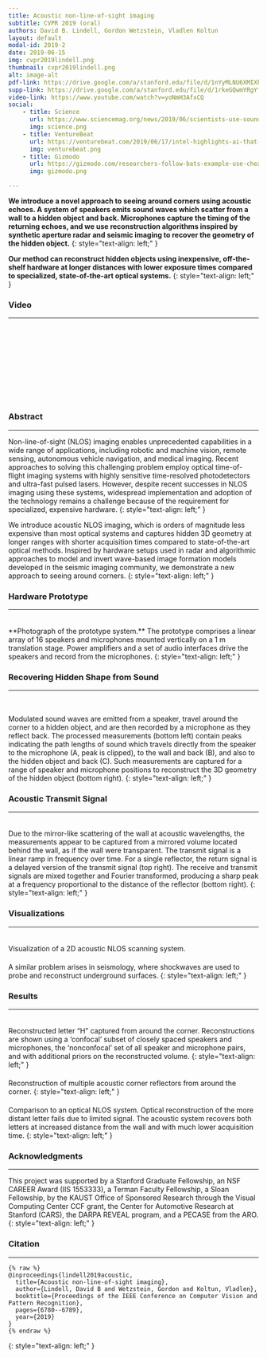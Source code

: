 ```yaml
---
title: Acoustic non-line-of-sight imaging 
subtitle: CVPR 2019 (oral)
authors: David B. Lindell, Gordon Wetzstein, Vladlen Koltun
layout: default
modal-id: 2019-2
date: 2019-06-15 
img: cvpr2019lindell.png
thumbnail: cvpr2019lindell.png
alt: image-alt
pdf-link: https://drive.google.com/a/stanford.edu/file/d/1nYyMLNU6XMIXkzqwxt3jEDoOap4gk_IX/view?usp=sharing
supp-link: https://drive.google.com/a/stanford.edu/file/d/1rkeGQwmYRgYfS_U_RcR3iPmF3tIw8LMB/view?usp=sharing
video-link: https://www.youtube.com/watch?v=yoNmH3AfxCQ
social: 
    - title: Science  
      url: https://www.sciencemag.org/news/2019/06/scientists-use-sound-see-around-corners 
      img: science.png
    - title: VentureBeat 
      url: https://venturebeat.com/2019/06/17/intel-highlights-ai-that-can-see-around-corners-coach-children-on-the-autism-spectrum-and-more-during-cvpr/
      img: venturebeat.png
    - title: Gizmodo 
      url: https://gizmodo.com/researchers-follow-bats-example-use-cheap-speakers-and-1835581284 
      img: gizmodo.png 

---
```


**We introduce a novel approach to seeing around corners using acoustic echoes. A system of speakers emits sound waves which scatter from a wall to a hidden object and back. Microphones capture the timing of the returning echoes, and we use reconstruction algorithms inspired by synthetic aperture radar and seismic imaging to recover the geometry of the hidden object.**
{: style="text-align: left;" }

**Our method can reconstruct hidden objects using inexpensive, off-the-shelf hardware at longer distances with lower exposure times compared to specialized, state-of-the-art optical systems.**
{: style="text-align: left;" }

### Video
- - -
<div class="embed-responsive embed-responsive-16by9">
<iframe class="lazy_load embed-responsive-item" src="" data-src="https://www.youtube.com/embed/yoNmH3AfxCQ" frameborder="0" allow="accelerometer; autoplay; encrypted-media; gyroscope; picture-in-picture" allowfullscreen></iframe>
</div>

### Abstract
- - -
Non-line-of-sight (NLOS) imaging enables unprecedented capabilities in a wide range of applications, including robotic and machine vision, remote sensing, autonomous vehicle navigation, and medical imaging. Recent approaches to solving this challenging problem employ optical time-of-flight imaging systems with highly sensitive time-resolved photodetectors and ultra-fast pulsed lasers. However, despite recent successes in NLOS imaging using these systems, widespread implementation and adoption of the technology remains a challenge because of the requirement for specialized, expensive hardware.
{: style="text-align: left;" }

We introduce acoustic NLOS imaging, which is orders of magnitude less expensive than most optical systems and captures hidden 3D geometry at longer ranges with shorter acquisition times compared to state-of-the-art optical methods. Inspired by hardware setups used in radar and algorithmic approaches to model and invert wave-based image formation models developed in the seismic imaging community, we demonstrate a new approach to seeing around corners.
{: style="text-align: left;" }

### Hardware Prototype
- - -
<div class="row">
<div class="col-md-6 col-md-offset-3">
<img src="" data-src="img/publication/cvpr2019lindell/acoustic_array.png" style="padding: 10px;" class="lazy_load img-responsive" alt="">
</div>
</div>
**Photograph of the prototype system.** The prototype comprises a linear array of 16 speakers and microphones mounted vertically on a 1 m translation stage. Power amplifiers and a set of audio interfaces drive the speakers and record from the microphones.
{: style="text-align: left;" }

### Recovering Hidden Shape from Sound
- - -
<div class="row">
<div class="col-md-8 col-md-offset-2">
<img src="" data-src="img/publication/cvpr2019lindell/teaser.png" style="padding: 10px;" class="lazy_load img-responsive" alt="">
</div>
</div>

Modulated sound waves are emitted from a speaker, travel around the corner to a hidden object, and are then recorded by a microphone as they reflect back. The processed measurements (bottom left) contain peaks indicating the path lengths of sound which travels directly from the speaker to the microphone (A, peak is clipped), to the wall and back (B), and also to the hidden object and back (C). Such measurements are captured for a range of speaker and microphone positions to reconstruct the 3D geometry of the hidden object (bottom right).
{: style="text-align: left;" }

### Acoustic Transmit Signal 
- - -
<div class="row">
<div class="col-md-10 col-md-offset-1">
<img src="" data-src="img/publication/cvpr2019lindell/mirror.png" style="padding: 10px;" class="lazy_load img-responsive" alt="">
</div>
</div>
Due to the mirror-like scattering of the wall at acoustic wavelengths, the measurements appear to be captured from a mirrored volume located behind the wall, as if the wall were transparent. The transmit signal is a linear ramp in frequency over time. For a single reflector, the return signal is a delayed version of the transmit signal (top right). The receive and transmit signals are mixed together
and Fourier transformed, producing a sharp peak at a frequency proportional to the distance of the reflector (bottom right).
{: style="text-align: left;" }

### Visualizations
- - -
<div class="row">
<div class="col-md-8 col-md-offset-2">
<img src="" data-src="http://www.computationalimaging.org/wp-content/uploads/2019/03/cvpr2019_scanning.gif" style="padding: 10px;" class="lazy_load img-responsive" alt="">
</div>
</div>
Visualization of a 2D acoustic NLOS scanning system.

<div class="row">
<div class="col-md-8 col-md-offset-2">
<img src="" data-src="http://www.computationalimaging.org/wp-content/uploads/2019/03/cvpr2019_seismic.gif" style="padding: 10px;" class="lazy_load img-responsive" alt="">
</div>
</div>
 A similar problem arises in seismology, where shockwaves are used to probe and reconstruct underground surfaces.
{: style="text-align: left;" }

### Results
- - -
<div class="row">
<div class="col-md-8 col-md-offset-2" style="transform: translateX(30px);">
<img src="" data-src="http://www.computationalimaging.org/wp-content/uploads/2019/03/cvpr2019_letter_h.gif" style="padding: 10px;" class="lazy_load img-responsive" alt="">
</div>
</div>
Reconstructed letter “H” captured from around the corner. Reconstructions are shown using a ‘confocal’ subset of closely spaced speakers and microphones, the ‘nonconfocal’ set of all speaker and microphone pairs, and with additional priors on the reconstructed volume.
{: style="text-align: left;" }

<div class="row">
<div class="col-md-8 col-md-offset-2" style="transform: translateX(30px);">
<img src="" data-src="http://www.computationalimaging.org/wp-content/uploads/2019/03/cvpr2019_corner.gif" style="padding: 10px;" class="lazy_load img-responsive" alt="">
</div>
</div>
Reconstruction of multiple acoustic corner reflectors from around the corner.
{: style="text-align: left;" }

<div class="row">
<div class="col-md-8 col-md-offset-2" style="transform: translateX(30px);">
<img src="" data-src="http://www.computationalimaging.org/wp-content/uploads/2019/03/cvpr2019_optical.gif" style="padding: 10px;" class="lazy_load img-responsive" alt="">
</div>
</div>
Comparison to an optical NLOS system. Optical reconstruction of the more distant letter fails due to limited signal. The acoustic system recovers both letters at increased distance from the wall and with much lower acquisition time.
{: style="text-align: left;" }

### Acknowledgments
- - -
This project was supported by a Stanford Graduate Fellowship, an NSF CAREER Award (IIS 1553333), a Terman Faculty Fellowship, a Sloan Fellowship, by the KAUST Office of Sponsored Research through the Visual Computing Center CCF grant, the Center for Automotive Research at Stanford (CARS), the DARPA REVEAL program, and a PECASE from the ARO.
{: style="text-align: left;" }

### Citation
- - -
```
{% raw %}
@inproceedings{lindell2019acoustic,
  title={Acoustic non-line-of-sight imaging},
  author={Lindell, David B and Wetzstein, Gordon and Koltun, Vladlen},
  booktitle={Proceedings of the IEEE Conference on Computer Vision and Pattern Recognition},
  pages={6780--6789},
  year={2019}
}
{% endraw %}
```
{: style="text-align: left;" }


